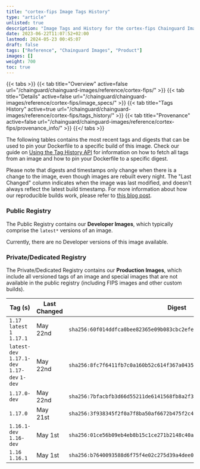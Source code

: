 ```yaml
---
title: "cortex-fips Image Tags History"
type: "article"
unlisted: true
description: "Image Tags and History for the cortex-fips Chainguard Image"
date: 2023-06-22T11:07:52+02:00
lastmod: 2024-05-23 00:45:07
draft: false
tags: ["Reference", "Chainguard Images", "Product"]
images: []
weight: 700
toc: true
---
```


{{< tabs >}}
{{< tab title="Overview" active=false url="/chainguard/chainguard-images/reference/cortex-fips/" >}}
{{< tab title="Details" active=false url="/chainguard/chainguard-images/reference/cortex-fips/image_specs/" >}}
{{< tab title="Tags History" active=true url="/chainguard/chainguard-images/reference/cortex-fips/tags_history/" >}}
{{< tab title="Provenance" active=false url="/chainguard/chainguard-images/reference/cortex-fips/provenance_info/" >}}
{{</ tabs >}}

The following tables contains the most recent tags and digests that can be used to pin your Dockerfile to a specific build of this image. Check our guide on [Using the Tag History API](/chainguard/chainguard-images/using-the-tag-history-api/) for information on how to fetch all tags from an image and how to pin your Dockerfile to a specific digest.

Please note that digests and timestamps only change when there is a change to the image, even though images are rebuilt every night. The "Last Changed" column indicates when the image was last modified, and doesn't always reflect the latest build timestamp. For more information about how our reproducible builds work, please refer to [this blog post](https://www.chainguard.dev/unchained/reproducing-chainguards-reproducible-image-builds).

### Public Registry
The Public Registry contains our **Developer Images**, which typically comprise the `latest*` versions of an image.

Currently, there are no Developer versions of this image available.

### Private/Dedicated Registry
The Private/Dedicated Registry contains our **Production Images**, which include all versioned tags of an image and special images that are not available in the public registry (including FIPS images and other custom builds).

| Tag (s)                                       | Last Changed | Digest                                                                    |
|-----------------------------------------------|--------------|---------------------------------------------------------------------------|
|  `1.17` `latest` `1` `1.17.1`                 | May 22nd     | `sha256:60f014ddfca0bee82365e09b083cbc2efe017bb33e8b472f4d506462165ff936` |
|  `latest-dev` `1.17.1-dev` `1.17-dev` `1-dev` | May 22nd     | `sha256:8fc7f6411fb7c0a160b52c614f367a043504813b1ce6adb35e85e8b593f091f2` |
|  `1.17.0-dev`                                 | May 22nd     | `sha256:7bfacbfb3d66d55211de6141568fb8a2f3d11c54bfbf41260b70186f36d74ad4` |
|  `1.17.0`                                     | May 21st     | `sha256:3f938345f2f0a7f8ba50af6672b475f2c4718351a229aaebf72264c9b0013656` |
|  `1.16.1-dev` `1.16-dev`                      | May 1st      | `sha256:01ce56b09eb4eb8b15c1ce271b2148c40a2d04c50bad86a48bb6b0e4d5c2e249` |
|  `1.16` `1.16.1`                              | May 1st      | `sha256:b7640093588d6f75f4e02c275d39a4dee046190d7969f7b2668b6be0adafa1c1` |

